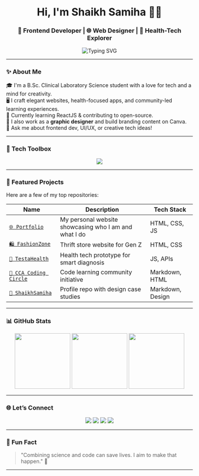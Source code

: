 <!-- GitHub Profile Header -->
<h1 align="center">Hi, I'm Shaikh Samiha 👩‍💻</h1>
<h3 align="center">🚀 Frontend Developer | 🌐 Web Designer | 🧪 Health-Tech Explorer</h3>

<p align="center">
  <img src="https://readme-typing-svg.demolab.com?font=Fira+Code&weight=500&pause=1000&color=58A6FF&center=true&vCenter=true&width=435&lines=Creative+Coder+%F0%9F%92%BB;Web+Dev+%2B+HealthTech+%3D+Future+%F0%9F%8C%9F;Open+to+Collaborations+%F0%9F%91%8D;Lifelong+Learner+%F0%9F%93%9A" alt="Typing SVG" />
</p>

---

### ✨ About Me

🎓 I'm a B.Sc. Clinical Laboratory Science student with a love for tech and a mind for creativity.  
🖥️ I craft elegant websites, health-focused apps, and community-led learning experiences.  
🌱 Currently learning ReactJS & contributing to open-source.  
🎨 I also work as a **graphic designer** and build branding content on Canva.  
💬 Ask me about frontend dev, UI/UX, or creative tech ideas!

---

### 🧰 Tech Toolbox

<p align="center">
  <img src="https://skillicons.dev/icons?i=html,css,js,react,tailwind,git,github,figma,canva,vscode" />
</p>

---

### 🚀 Featured Projects

Here are a few of my top repositories:

| Name | Description | Tech Stack |
|------|-------------|------------|
| [`🌐 Portfolio`](https://github.com/shaikh-samiha) | My personal website showcasing who I am and what I do | HTML, CSS, JS |
| [`🛍️ FashionZone`](https://github.com/shaikh-samiha/fashionzone) | Thrift store website for Gen Z | HTML, CSS |
| [`🧠 TestaHealth`](https://github.com/shaikh-samiha/testaHealth) | Health tech prototype for smart diagnosis | JS, APIs |
| [`🤝 CCA Coding Circle`](https://github.com/shaikh-samiha/CCA-coding-circle-academy) | Code learning community initiative | Markdown, HTML |
| [`🎨 ShaikhSamiha`](https://github.com/shaikh-samiha/shaikhsamiha) | Profile repo with design case studies | Markdown, Design |

---

### 📊 GitHub Stats

<p align="center">
  <img src="https://github-readme-stats.vercel.app/api?username=shaikh-samiha&show_icons=true&theme=tokyonight&hide_border=true" height="150" />
  <img src="https://github-readme-streak-stats.herokuapp.com/?user=shaikh-samiha&theme=tokyonight&hide_border=true" height="150" />
  <img src="https://github-readme-stats.vercel.app/api/top-langs/?username=shaikh-samiha&layout=compact&theme=tokyonight&hide_border=true" height="150" />
</p>

---

### 🌐 Let’s Connect

<p align="center">
  <a href="mailto:shaikhsamiha9175@gmail.com"><img src="https://img.shields.io/badge/Email-D14836?style=for-the-badge&logo=gmail&logoColor=white"/></a>
  <a href="https://www.linkedin.com/in/YOUR-LINKEDIN"><img src="https://img.shields.io/badge/LinkedIn-blue?style=for-the-badge&logo=linkedin&logoColor=white"/></a>
  <a href="https://instagram.com/YOUR-INSTAGRAM"><img src="https://img.shields.io/badge/Instagram-E4405F?style=for-the-badge&logo=instagram&logoColor=white"/></a>
  <a href="https://YOUR-PORTFOLIO.com"><img src="https://img.shields.io/badge/Portfolio-000?style=for-the-badge&logo=firefox&logoColor=white"/></a>
</p>

---

### 🧠 Fun Fact

> "Combining science and code can save lives. I aim to make that happen." 🚀

---
